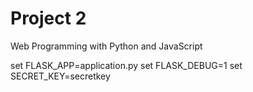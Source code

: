 # Project 2

Web Programming with Python and JavaScript

set FLASK_APP=application.py
set FLASK_DEBUG=1
set SECRET_KEY=secretkey